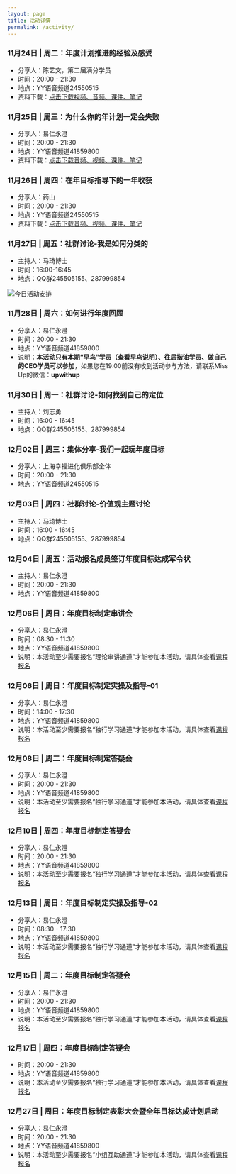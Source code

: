 ```yaml
---
layout: page
title: 活动详情
permalink: /activity/
---
```


### 11月24日 | 周二：年度计划推进的经验及感受

- 分享人：陈艺文，第二届满分学员
- 时间：20:00 - 21:30
- 地点：YY语音频道24550515
- 资料下载：[点击下载视频、音频、课件、笔记](http://pan.baidu.com/s/1i3wHhUd)

### 11月25日 | 周三：为什么你的年计划一定会失败

- 分享人：易仁永澄
- 时间：20:00 - 21:30
- 地点：YY语音频道41859800
- 资料下载：[点击下载音频、视频、课件、笔记](http://pan.baidu.com/s/1i3tZ0WH)

### 11月26日 | 周四：在年目标指导下的一年收获

- 分享人：药山
- 时间：20:00 - 21:30
- 地点：YY语音频道24550515
- 资料下载：[点击下载音频、视频、课件、笔记](http://pan.baidu.com/s/1eQz5ptS)

### 11月27日 | 周五：社群讨论-我是如何分类的

- 主持人：马琦博士
- 时间：16:00-16:45
- 地点：QQ群245505155、287999854

![今日活动安排](http://77fm42.com1.z0.glb.clouddn.com/web-today.jpg)

### 11月28日 | 周六：如何进行年度回顾

- 分享人：易仁永澄
- 时间：20:00 - 21:30
- 地点：YY语音频道41859800
- 说明：**本活动只有本期“早鸟”学员（[查看早鸟说明](http://nianmubiao.com/enroll/)）、往届揩油学员、做自己的CEO学员可以参加**，如果您在19:00前没有收到活动参与方法，请联系Miss Up的微信：**upwithup**

### 11月30日 | 周一：社群讨论-如何找到自己的定位

- 主持人：刘志勇
- 时间：16:00 - 16:45
- 地点：QQ群245505155、287999854

### 12月02日 | 周三：集体分享-我们一起玩年度目标

- 分享人：上海幸福进化俱乐部全体
- 时间：20:00 - 21:30
- 地点：YY语音频道24550515

### 12月03日 | 周四：社群讨论-价值观主题讨论

- 主持人：马琦博士
- 时间：16:00 - 16:45
- 地点：QQ群245505155、287999854

### 12月04日 | 周五：活动报名成员签订年度目标达成军令状

- 主持人：易仁永澄
- 时间：20:00 - 21:30
- 地点：YY语音频道41859800

### 12月06日 | 周日：年度目标制定串讲会

- 分享人：易仁永澄
- 时间：08:30 - 11:30
- 地点：YY语音频道41859800
- 说明：本活动至少需要报名“理论串讲通道”才能参加本活动，请具体查看[课程报名](http://nianmubiao.com/enroll/)

### 12月06日 | 周日：年度目标制定实操及指导-01

- 分享人：易仁永澄
- 时间：14:00 - 17:30
- 地点：YY语音频道41859800
- 说明：本活动至少需要报名“独行学习通道”才能参加本活动，请具体查看[课程报名](http://nianmubiao.com/enroll/)

### 12月08日 | 周二：年度目标制定答疑会

- 分享人：易仁永澄
- 时间：20:00 - 21:30
- 地点：YY语音频道41859800
- 说明：本活动至少需要报名“独行学习通道”才能参加本活动，请具体查看[课程报名](http://nianmubiao.com/enroll/)

### 12月10日 | 周四：年度目标制定答疑会

- 分享人：易仁永澄
- 时间：20:00 - 21:30
- 地点：YY语音频道41859800
- 说明：本活动至少需要报名“独行学习通道”才能参加本活动，请具体查看[课程报名](http://nianmubiao.com/enroll/)

### 12月13日 | 周日：年度目标制定实操及指导-02

- 分享人：易仁永澄
- 时间：08:30 - 17:30
- 地点：YY语音频道41859800
- 说明：本活动至少需要报名“独行学习通道”才能参加本活动，请具体查看[课程报名](http://nianmubiao.com/enroll/)

### 12月15日 | 周二：年度目标制定答疑会

- 分享人：易仁永澄
- 时间：20:00 - 21:30
- 地点：YY语音频道41859800
- 说明：本活动至少需要报名“独行学习通道”才能参加本活动，请具体查看[课程报名](http://nianmubiao.com/enroll/)

### 12月17日 | 周四：年度目标制定答疑会

- 时间：20:00 - 21:30
- 地点：YY语音频道41859800
- 说明：本活动至少需要报名“独行学习通道”才能参加本活动，请具体查看[课程报名](http://nianmubiao.com/enroll/)

### 12月27日 | 周日：年度目标制定表彰大会暨全年目标达成计划启动

- 分享人：易仁永澄
- 时间：20:00 - 21:30
- 地点：YY语音频道41859800
- 说明：本活动至少需要报名“小组互助通道”才能参加本活动，请具体查看[课程报名](http://nianmubiao.com/enroll/)
